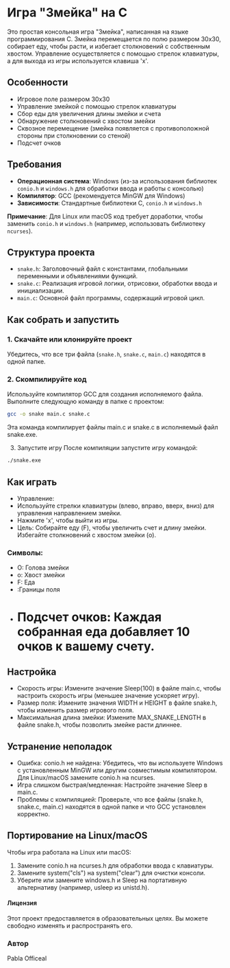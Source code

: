 # Игра "Змейка" на C

Это простая консольная игра "Змейка", написанная на языке программирования C. Змейка перемещается по полю размером 30x30, собирает еду, чтобы расти, и избегает столкновений с собственным хвостом. Управление осуществляется с помощью стрелок клавиатуры, а для выхода из игры используется клавиша 'x'.

## Особенности
- Игровое поле размером 30x30
- Управление змейкой с помощью стрелок клавиатуры
- Сбор еды для увеличения длины змейки и счета
- Обнаружение столкновений с хвостом змейки
- Сквозное перемещение (змейка появляется с противоположной стороны при столкновении со стеной)
- Подсчет очков

## Требования
- **Операционная система**: Windows (из-за использования библиотек `conio.h` и `windows.h` для обработки ввода и работы с консолью)
- **Компилятор**: GCC (рекомендуется MinGW для Windows)
- **Зависимости**: Стандартные библиотеки C, `conio.h` и `windows.h`

**Примечание**: Для Linux или macOS код требует доработки, чтобы заменить `conio.h` и `windows.h` (например, использовать библиотеку `ncurses`).

## Структура проекта
- `snake.h`: Заголовочный файл с константами, глобальными переменными и объявлениями функций.
- `snake.c`: Реализация игровой логики, отрисовки, обработки ввода и инициализации.
- `main.c`: Основной файл программы, содержащий игровой цикл.

## Как собрать и запустить

### 1. Скачайте или клонируйте проект
Убедитесь, что все три файла (`snake.h`, `snake.c`, `main.c`) находятся в одной папке.

### 2. Скомпилируйте код
Используйте компилятор GCC для создания исполняемого файла. Выполните следующую команду в папке с проектом:

```bash
gcc -o snake main.c snake.c
```

Эта команда компилирует файлы main.c и snake.c в исполняемый файл snake.exe.

3. Запустите игру
После компиляции запустите игру командой:
```bash
./snake.exe
```

## Как играть
- Управление:
- Используйте стрелки клавиатуры (влево, вправо, вверх, вниз) для управления направлением змейки.
- Нажмите 'x', чтобы выйти из игры.
- Цель: Собирайте еду (F), чтобы увеличить счет и длину змейки. Избегайте столкновений с хвостом змейки (o).
### Символы:
 - O: Голова змейки
 - o: Хвост змейки
 - F: Еда
 - :Границы поля
 - # Подсчет очков: Каждая собранная еда добавляет 10 очков к вашему счету.
## Настройка
- Скорость игры: Измените значение Sleep(100) в файле main.c, чтобы настроить скорость игры (меньшее значение ускоряет игру).
- Размер поля: Измените значения WIDTH и HEIGHT в файле snake.h, чтобы изменить размер игрового поля.
- Максимальная длина змейки: Измените MAX_SNAKE_LENGTH в файле snake.h, чтобы позволить змейке расти длиннее.
## Устранение неполадок
- Ошибка: conio.h не найдена: Убедитесь, что вы используете Windows с установленным MinGW или другим совместимым компилятором. Для Linux/macOS замените conio.h на ncurses.
- Игра слишком быстрая/медленная: Настройте значение Sleep в main.c.
- Проблемы с компиляцией: Проверьте, что все файлы (snake.h, snake.c, main.c) находятся в одной папке и что GCC установлен корректно.
## Портирование на Linux/macOS
Чтобы игра работала на Linux или macOS:

1. Замените conio.h на ncurses.h для обработки ввода с клавиатуры.
2. Замените system("cls") на system("clear") для очистки консоли.
3. Уберите или замените windows.h и Sleep на портативную альтернативу (например, usleep из unistd.h).

#### Лицензия
Этот проект предоставляется в образовательных целях. Вы можете свободно изменять и распространять его.

### Автор 
Pabla Officeal